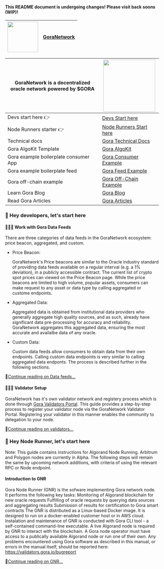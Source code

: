 
#### This README document is undergoing changes! Please visit back soons (WIP)!
|<img src="https://avatars.githubusercontent.com/u/96357480?s=400&u=f54a2fab0e5faaf6bccf57b993e0a28ca2102001&v=4" width="100">  |  [GoraNetwork](https://goa.io)|
| -------- | ------- |

|   GoraNetwork is a decentralized oracle network powered by $GORA  |  <img src="https://uploads-ssl.webflow.com/646efe133ad1fe199a53f269/64e8a304831329ff7513f00b_poseNewWebsite01_2-p-800.png" width="170"> |
| -------- | ------- |
| Devs start here 👉  | [Devs Start here](#👋-hey-developers)    |
| Node Runners starter 👉  | [Node Runners Start here](#👋-hey-node-runner-lets-start-here)    |
| Technical docs |[Gora Technical Docs](https://docs.goracle.io/technical-documentation/)      |
| Gora AlgoKit Template  | [Gora AlgoKit](https://github.com/GoraNetwork/algokit_default_template)     |
| Gora example boilerplate consumer App  | [Gora Consumer Example](https://github.com/GoraNetwork/oracle_consumer_app)     |
| Gora example boilerplate feed  | [Gora Feed Example](https://github.com/GoraNetwork/oracle_consumer_app)     |
| Gora off-chain example  | [Gora Off-Chain Example](https://github.com/GoraNetwork/off-chain-starter)     |
| Learn Gora Blog |[Gora Blog](https://www.gora.io/blog-post-categories/blog)      |
| Read Gora Articles |[Gora Articles](https://goranetwork.medium.com/)      |



### 👋 Hey developers, let's start here

#### 👨🏽‍💻 Work with Gora Data Feeds
There are three categories of data feeds in the GoraNetwork ecosystem: price beacon, aggregated, and custom.
- Price Beacon:
  
    GoraNetwork's Price beacons are similar to the Oracle industry standard of providing data feeds available on a regular interval (e.g. a 1% deviation), in a publicly accessible contract. The current list of crypto spot prices can viewed on the Price Beacon page. While the price beacons are limited to high volume, popular assets, consumers can make request to any asset or data type by calling aggregated or custome endpoints.
- Aggregated Data:
  
    Aggregated data is obtained from institutional data providers who generally  aggregate high quality sources, and as such, already have significant data pre-processing for accuracy and reliability. GoraNetwork aggregates this aggregated data, ensuring the most accurate and availalbe data of any oracle. 
- Custom Data:
  
    Custom data feeds allow consumers to obtain data from their own endpoints. Calling custom data endpoints is very similar to calling aggregated data endponts. The process is described further in the following sections.

🚀[Continue reading on Data feeds...](./INTEGRATEDATAFEEDS.md)

#### 👩🏽‍💻 Validator Setup
GoraNetwork has it's own validator network and registery process which is done through [Gora Validators Portal](https://sandbox-app.goracle.io/validators). This guide provides a step-by-step process to register your validator node via the GoraNetwork Validator Portal. Registering your validator in this manner enables the community to delegation to your node.

🚀[Continue reading on validators...](./VALIDATOR.md)

### 👋 Hey Node Runner, let's start here

Note: This guide contains instructions for Algorand Node Running. Arbitrum and Polygon nodes are currently in Alpha. The following steps will remain the same by upcoming network additions, with criteria of using the relevant RPC or Node endpoint.

#### Introduction to GNR
Gora Node Runner (GNR) is the sofware implementing Gora network node. It performs the following key tasks:
Monitoring of Algorand blockchain for new oracle requests
Fulfilling of oracle requests by querying data sources and aggregating results
Submission of results for certification to Gora smart contracts
The GNR is distributed as a Linux-based Docker image. It is designed to run on a docker-enabled customer host or in AWS cloud. Instalation and maintenance of GNR is conducted with Gora CLI tool - a self-contained command-line executable. A live Algorand node is required by GNR to interact with the blockchain. A Gora node operator must have access to a publically available Algorand node or run one of their own.
Any problems encountered using Gora software as described in this manual, or errors in the manual itself, should be reported here: https://validators.gora.io/bugreport

🚀[Continue reading on GNR...](./NODERUNNER.md)







